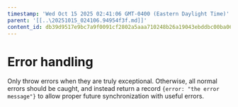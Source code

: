 ```yaml
---
timestamp: 'Wed Oct 15 2025 02:41:06 GMT-0400 (Eastern Daylight Time)'
parent: '[[..\20251015_024106.94954f3f.md]]'
content_id: db39d9517e9bc7a9f0091cf2802a5aaa710248b26a19043ebddbc00ba067bc70
---
```


# Error handling

Only throw errors when they are truly exceptional. Otherwise, all normal errors should be caught, and instead return a record `{error: "the error message"}` to allow proper future synchronization with useful errors.
